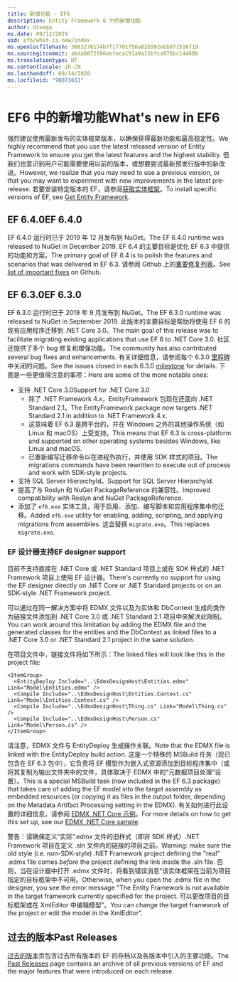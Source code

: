 ```yaml
---
title: 新增功能 - EF6
description: Entity Framework 6 中的新增功能
author: divega
ms.date: 09/12/2019
uid: ef6/what-is-new/index
ms.openlocfilehash: 3663276174b7f17701756a82b592ebb971516719
ms.sourcegitcommit: abda0872f86eefeca191a9a11bfca976bc14468b
ms.translationtype: HT
ms.contentlocale: zh-CN
ms.lasthandoff: 09/14/2020
ms.locfileid: "90073651"
---
```

# <a name="whats-new-in-ef6"></a><span data-ttu-id="91226-103">EF6 中的新增功能</span><span class="sxs-lookup"><span data-stu-id="91226-103">What's new in EF6</span></span>

<span data-ttu-id="91226-104">强烈建议使用最新发布的实体框架版本，以确保获得最新功能和最高稳定性。</span><span class="sxs-lookup"><span data-stu-id="91226-104">We highly recommend that you use the latest released version of Entity Framework to ensure you get the latest features and the highest stability.</span></span>
<span data-ttu-id="91226-105">但我们也意识到用户可能需要使用以前的版本，或想要尝试最新预发行版中的新改进。</span><span class="sxs-lookup"><span data-stu-id="91226-105">However, we realize that you may need to use a previous version, or that you may want to experiment with new improvements in the latest pre-release.</span></span>
<span data-ttu-id="91226-106">若要安装特定版本的 EF，请参阅[获取实体框架](xref:ef6/fundamentals/install)。</span><span class="sxs-lookup"><span data-stu-id="91226-106">To install specific versions of EF, see [Get Entity Framework](xref:ef6/fundamentals/install).</span></span>

## <a name="ef-640"></a><span data-ttu-id="91226-107">EF 6.4.0</span><span class="sxs-lookup"><span data-stu-id="91226-107">EF 6.4.0</span></span>

<span data-ttu-id="91226-108">EF 6.4.0 运行时已于 2019 年 12 月发布到 NuGet。</span><span class="sxs-lookup"><span data-stu-id="91226-108">The EF 6.4.0 runtime was released to NuGet in December  2019.</span></span> <span data-ttu-id="91226-109">EF 6.4 的主要目标是优化 EF 6.3 中提供的功能和方案。</span><span class="sxs-lookup"><span data-stu-id="91226-109">The primary goal of EF 6.4 is to polish the features and scenarios that was delivered in EF 6.3.</span></span> <span data-ttu-id="91226-110">请参阅 Github 上的[重要修复列表](https://github.com/dotnet/ef6/milestone/14?closed=1)。</span><span class="sxs-lookup"><span data-stu-id="91226-110">See [list of important fixes](https://github.com/dotnet/ef6/milestone/14?closed=1) on Github.</span></span>

## <a name="ef-630"></a><span data-ttu-id="91226-111">EF 6.3.0</span><span class="sxs-lookup"><span data-stu-id="91226-111">EF 6.3.0</span></span>

<span data-ttu-id="91226-112">EF 6.3.0 运行时已于 2019 年 9 月发布到 NuGet。</span><span class="sxs-lookup"><span data-stu-id="91226-112">The EF 6.3.0 runtime was released to NuGet in September 2019.</span></span> <span data-ttu-id="91226-113">此版本的主要目标是帮助将使用 EF 6 的现有应用程序迁移到 .NET Core 3.0。</span><span class="sxs-lookup"><span data-stu-id="91226-113">The main goal of this release was to facilitate migrating existing applications that use EF 6 to .NET Core 3.0.</span></span> <span data-ttu-id="91226-114">社区还提供了多个 bug 修复和增强功能。</span><span class="sxs-lookup"><span data-stu-id="91226-114">The community has also contributed several bug fixes and enhancements.</span></span> <span data-ttu-id="91226-115">有关详细信息，请参阅每个 6.3.0 [里程碑](https://github.com/aspnet/EntityFramework6/milestones?state=closed)中关闭的问题。</span><span class="sxs-lookup"><span data-stu-id="91226-115">See the issues closed in each 6.3.0 [milestone](https://github.com/aspnet/EntityFramework6/milestones?state=closed) for details.</span></span> <span data-ttu-id="91226-116">下面是一些更值得注意的事项：</span><span class="sxs-lookup"><span data-stu-id="91226-116">Here are some of the more notable ones:</span></span>

- <span data-ttu-id="91226-117">支持 .NET Core 3.0</span><span class="sxs-lookup"><span data-stu-id="91226-117">Support for .NET Core 3.0</span></span>
  - <span data-ttu-id="91226-118">除了 .NET Framework 4.x，EntityFramework 包现在还面向 .NET Standard 2.1。</span><span class="sxs-lookup"><span data-stu-id="91226-118">The EntityFramework package now targets .NET Standard 2.1 in addition to .NET Framework 4.x.</span></span>
  - <span data-ttu-id="91226-119">这意味着 EF 6.3 是跨平台的，并在 Windows 之外的其他操作系统（如 Linux 和 macOS）上受支持。</span><span class="sxs-lookup"><span data-stu-id="91226-119">This means that EF 6.3 is cross-platform and supported on other operating systems besides Windows, like Linux and macOS.</span></span>
  - <span data-ttu-id="91226-120">已重新编写迁移命令以在进程外执行，并使用 SDK 样式的项目。</span><span class="sxs-lookup"><span data-stu-id="91226-120">The migrations commands have been rewritten to execute out of process and work with SDK-style projects.</span></span>
- <span data-ttu-id="91226-121">支持 SQL Server HierarchyId。</span><span class="sxs-lookup"><span data-stu-id="91226-121">Support for SQL Server HierarchyId.</span></span>
- <span data-ttu-id="91226-122">提高了与 Roslyn 和 NuGet PackageReference 的兼容性。</span><span class="sxs-lookup"><span data-stu-id="91226-122">Improved compatibility with Roslyn and NuGet PackageReference.</span></span>
- <span data-ttu-id="91226-123">添加了 `ef6.exe` 实体工具，用于启用、添加、编写脚本和应用程序集中的迁移。</span><span class="sxs-lookup"><span data-stu-id="91226-123">Added `ef6.exe` utility for enabling, adding, scripting, and applying migrations from assemblies.</span></span> <span data-ttu-id="91226-124">这会替换 `migrate.exe`。</span><span class="sxs-lookup"><span data-stu-id="91226-124">This replaces `migrate.exe`.</span></span>

### <a name="ef-designer-support"></a><span data-ttu-id="91226-125">EF 设计器支持</span><span class="sxs-lookup"><span data-stu-id="91226-125">EF designer support</span></span>

<span data-ttu-id="91226-126">目前不支持直接在 .NET Core 或 .NET Standard 项目上或在 SDK 样式的 .NET Framework 项目上使用 EF 设计器。</span><span class="sxs-lookup"><span data-stu-id="91226-126">There's currently no support for using the EF designer directly on .NET Core or .NET Standard projects or on an SDK-style .NET Framework project.</span></span> 

<span data-ttu-id="91226-127">可以通过在同一解决方案中将 EDMX 文件以及为实体和 DbContext 生成的类作为链接文件添加到 .NET Core 3.0 或 .NET Standard 2.1 项目中来解决此限制。</span><span class="sxs-lookup"><span data-stu-id="91226-127">You can work around this limitation by adding the EDMX file and the generated classes for the entities and the DbContext as linked files to a .NET Core 3.0 or .NET Standard 2.1 project in the same solution.</span></span>

<span data-ttu-id="91226-128">在项目文件中，链接文件将如下所示：</span><span class="sxs-lookup"><span data-stu-id="91226-128">The linked files will look like this in the project file:</span></span>

``` csproj 
<ItemGroup>
  <EntityDeploy Include="..\EdmxDesignHost\Entities.edmx" Link="Model\Entities.edmx" />
  <Compile Include="..\EdmxDesignHost\Entities.Context.cs" Link="Model\Entities.Context.cs" />
  <Compile Include="..\EdmxDesignHost\Thing.cs" Link="Model\Thing.cs" />
  <Compile Include="..\EdmxDesignHost\Person.cs" Link="Model\Person.cs" />
</ItemGroup>
```

<span data-ttu-id="91226-129">请注意，EDMX 文件与 EntityDeploy 生成操作关联。</span><span class="sxs-lookup"><span data-stu-id="91226-129">Note that the EDMX file is linked with the EntityDeploy build action.</span></span> <span data-ttu-id="91226-130">这是一个特殊的 MSBuild 任务（现已包含在 EF 6.3 包中），它负责将 EF 模型作为嵌入式资源添加到目标程序集中（或将其复制为输出文件夹中的文件，具体取决于 EDMX 中的“元数据项目处理”设置）。</span><span class="sxs-lookup"><span data-stu-id="91226-130">This is a special MSBuild task (now included in the EF 6.3 package) that takes care of adding the EF model into the target assembly as embedded resources (or copying it as files in the output folder, depending on the Metadata Artifact Processing setting in the EDMX).</span></span> <span data-ttu-id="91226-131">有关如何进行此设置的详细信息，请参阅 [EDMX .NET Core 示例](https://aka.ms/EdmxDotNetCoreSample)。</span><span class="sxs-lookup"><span data-stu-id="91226-131">For more details on how to get this set up, see our [EDMX .NET Core sample](https://aka.ms/EdmxDotNetCoreSample).</span></span>

<span data-ttu-id="91226-132">警告：请确保定义“实际”.edmx 文件的旧样式（即非 SDK 样式）.NET Framework 项目在定义 .sln 文件内的链接的项目之前。</span><span class="sxs-lookup"><span data-stu-id="91226-132">Warning: make sure the old style (i.e. non-SDK-style) .NET Framework project defining the "real" .edmx file comes _before_ the project defining the link inside the .sln file.</span></span> <span data-ttu-id="91226-133">否则，当在设计器中打开 .edmx 文件时，将看到错误消息“该实体框架在当前为项目指定的目标框架中不可用。</span><span class="sxs-lookup"><span data-stu-id="91226-133">Otherwise, when you open the .edmx file in the designer, you see the error message "The Entity Framework is not available in the target framework currently specified for the project.</span></span> <span data-ttu-id="91226-134">可以更改项目的目标框架或在 XmlEditor 中编辑模型”。</span><span class="sxs-lookup"><span data-stu-id="91226-134">You can change the target framework of the project or edit the model in the XmlEditor".</span></span>

## <a name="past-releases"></a><span data-ttu-id="91226-135">过去的版本</span><span class="sxs-lookup"><span data-stu-id="91226-135">Past Releases</span></span>

<span data-ttu-id="91226-136">[过去的版本](xref:ef6/what-is-new/past-releases)页包含过去所有版本的 EF 的存档以及各版本中引入的主要功能。</span><span class="sxs-lookup"><span data-stu-id="91226-136">The [Past Releases](xref:ef6/what-is-new/past-releases) page contains an archive of all previous versions of EF and the major features that were introduced on each release.</span></span>
